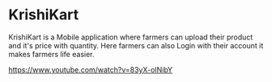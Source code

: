 # KrishiKart
KrishiKart is a Mobile application where farmers can upload their product and it's price with quantity.
Here farmers can also Login with their account
it makes farmers life easier.

https://www.youtube.com/watch?v=83yX-oINibY
